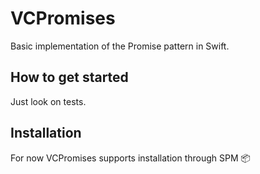 # VCPromises
Basic implementation of the Promise pattern in Swift. 

## How to get started
Just look on tests.

## Installation
For now VCPromises supports installation through SPM 📦
